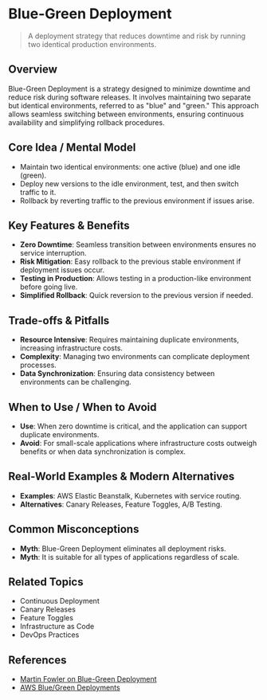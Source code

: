 # Blue-Green Deployment

> A deployment strategy that reduces downtime and risk by running two identical production environments.

## Overview
Blue-Green Deployment is a strategy designed to minimize downtime and reduce risk during software releases. It involves maintaining two separate but identical environments, referred to as "blue" and "green." This approach allows seamless switching between environments, ensuring continuous availability and simplifying rollback procedures.

## Core Idea / Mental Model
- Maintain two identical environments: one active (blue) and one idle (green).
- Deploy new versions to the idle environment, test, and then switch traffic to it.
- Rollback by reverting traffic to the previous environment if issues arise.

## Key Features & Benefits
- **Zero Downtime**: Seamless transition between environments ensures no service interruption.
- **Risk Mitigation**: Easy rollback to the previous stable environment if deployment issues occur.
- **Testing in Production**: Allows testing in a production-like environment before going live.
- **Simplified Rollback**: Quick reversion to the previous version if needed.

## Trade-offs & Pitfalls
- **Resource Intensive**: Requires maintaining duplicate environments, increasing infrastructure costs.
- **Complexity**: Managing two environments can complicate deployment processes.
- **Data Synchronization**: Ensuring data consistency between environments can be challenging.

## When to Use / When to Avoid
- **Use**: When zero downtime is critical, and the application can support duplicate environments.
- **Avoid**: For small-scale applications where infrastructure costs outweigh benefits or when data synchronization is complex.

## Real-World Examples & Modern Alternatives
- **Examples**: AWS Elastic Beanstalk, Kubernetes with service routing.
- **Alternatives**: Canary Releases, Feature Toggles, A/B Testing.

## Common Misconceptions
- **Myth**: Blue-Green Deployment eliminates all deployment risks.
- **Myth**: It is suitable for all types of applications regardless of scale.

## Related Topics
- Continuous Deployment
- Canary Releases
- Feature Toggles
- Infrastructure as Code
- DevOps Practices

## References
- [Martin Fowler on Blue-Green Deployment](https://martinfowler.com/bliki/BlueGreenDeployment.html)  
- [AWS Blue/Green Deployments](https://docs.aws.amazon.com/elasticbeanstalk/latest/dg/using-features.CNAMESwap.html)